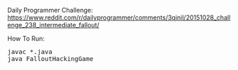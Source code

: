 Daily Programmer Challenge: <br/>
https://www.reddit.com/r/dailyprogrammer/comments/3qjnil/20151028_challenge_238_intermediate_fallout/

How To Run: <br/>
<pre>
javac *.java
java FalloutHackingGame
</pre>